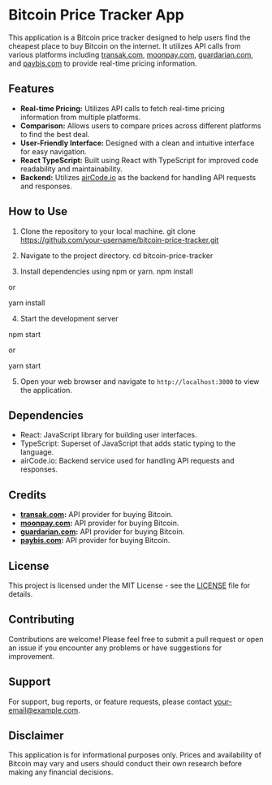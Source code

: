 # Bitcoin Price Tracker App

This application is a Bitcoin price tracker designed to help users find the cheapest place to buy Bitcoin on the internet. It utilizes API calls from various platforms including [transak.com](https://transak.com), [moonpay.com](https://moonpay.com), [guardarian.com](https://guardarian.com), and [paybis.com](https://paybis.com) to provide real-time pricing information.

## Features

- **Real-time Pricing:** Utilizes API calls to fetch real-time pricing information from multiple platforms.
- **Comparison:** Allows users to compare prices across different platforms to find the best deal.
- **User-Friendly Interface:** Designed with a clean and intuitive interface for easy navigation.
- **React TypeScript:** Built using React with TypeScript for improved code readability and maintainability.
- **Backend:** Utilizes [airCode.io](https://aircode.io) as the backend for handling API requests and responses.

## How to Use

1. Clone the repository to your local machine.
git clone https://github.com/your-username/bitcoin-price-tracker.git


2. Navigate to the project directory.
cd bitcoin-price-tracker

3. Install dependencies using npm or yarn.
npm install

or

yarn install

4. Start the development server

npm start

or

yarn start


5. Open your web browser and navigate to `http://localhost:3000` to view the application.

## Dependencies

- React: JavaScript library for building user interfaces.
- TypeScript: Superset of JavaScript that adds static typing to the language.
- airCode.io: Backend service used for handling API requests and responses.

## Credits

- **[transak.com](https://transak.com):** API provider for buying Bitcoin.
- **[moonpay.com](https://moonpay.com):** API provider for buying Bitcoin.
- **[guardarian.com](https://guardarian.com):** API provider for buying Bitcoin.
- **[paybis.com](https://paybis.com):** API provider for buying Bitcoin.

## License

This project is licensed under the MIT License - see the [LICENSE](LICENSE) file for details.

## Contributing

Contributions are welcome! Please feel free to submit a pull request or open an issue if you encounter any problems or have suggestions for improvement.

## Support

For support, bug reports, or feature requests, please contact [your-email@example.com](mailto:your-email@example.com).

## Disclaimer

This application is for informational purposes only. Prices and availability of Bitcoin may vary and users should conduct their own research before making any financial decisions.

